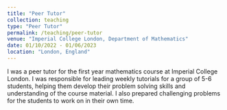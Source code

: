 ```yaml
---
title: "Peer Tutor"
collection: teaching
type: "Peer Tutor"
permalink: /teaching/peer-tutor
venue: "Imperial College London, Department of Mathematics"
date: 01/10/2022 - 01/06/2023
location: "London, England"
---
```


I was a peer tutor for the first year mathematics course at Imperial College London. I was responsible for leading weekly tutorials for a group of 5-6 students, helping them develop their problem solving skills and understanding of the course material. I also prepared challenging problems for the students to work on in their own time.